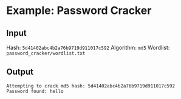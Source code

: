 # Example: Password Cracker

## Input
Hash: `5d41402abc4b2a76b9719d911017c592`
Algorithm: `md5`
Wordlist: `password_cracker/wordlist.txt`

## Output
```
Attempting to crack md5 hash: 5d41402abc4b2a76b9719d911017c592
Password found: hello
```
